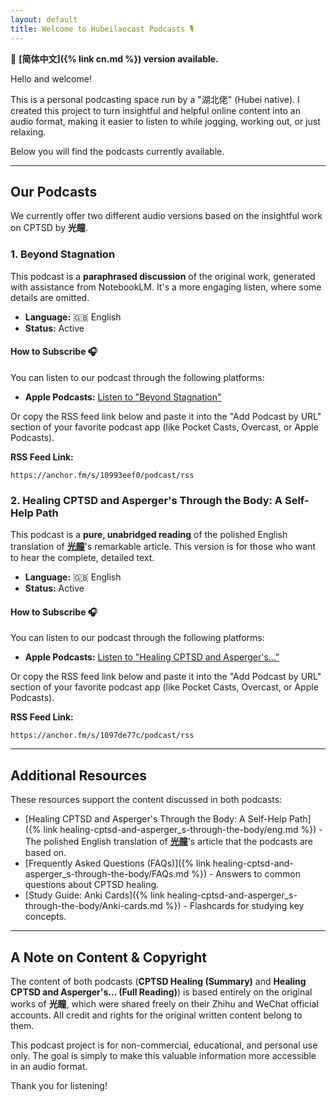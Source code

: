 ```yaml
---
layout: default
title: Welcome to Hubeilaocast Podcasts 🎙️
---
```


📖 **[简体中文]({% link cn.md %}) version available.**  

Hello and welcome!

This is a personal podcasting space run by a "湖北佬" (Hubei native). I created this project to turn insightful and helpful online content into an audio format, making it easier to listen to while jogging, working out, or just relaxing.

Below you will find the podcasts currently available.

---

## Our Podcasts

We currently offer two different audio versions based on the insightful work on CPTSD by **光瞳**.

### 1. Beyond Stagnation

This podcast is a **paraphrased discussion** of the original work, generated with assistance from NotebookLM. It's a more engaging listen, where some details are omitted.

* **Language:** 🇬🇧 English
* **Status:** Active

#### **How to Subscribe 🎧**

You can listen to our podcast through the following platforms:

* **Apple Podcasts:** [Listen to "Beyond Stagnation"](https://podcasts.apple.com/us/podcast/beyond-stagnation/id1841136686)

Or copy the RSS feed link below and paste it into the "Add Podcast by URL" section of your favorite podcast app (like Pocket Casts, Overcast, or Apple Podcasts).

**RSS Feed Link:**

```
https://anchor.fm/s/10993eef0/podcast/rss
```

### 2. Healing CPTSD and Asperger's Through the Body: A Self-Help Path

This podcast is a **pure, unabridged reading** of the polished English translation of **[光瞳](https://www.zhihu.com/people/alexcma)**'s remarkable article. This version is for those who want to hear the complete, detailed text.

* **Language:** 🇬🇧 English
* **Status:** Active

#### **How to Subscribe 🎧**

You can listen to our podcast through the following platforms:

* **Apple Podcasts:** [Listen to "Healing CPTSD and Asperger's..."](https://podcasts.apple.com/us/podcast/healing-cptsd-and-aspergers-through-the-body-a-self-help-path/id1840649193)

Or copy the RSS feed link below and paste it into the "Add Podcast by URL" section of your favorite podcast app (like Pocket Casts, Overcast, or Apple Podcasts).

**RSS Feed Link:**

```
https://anchor.fm/s/1097de77c/podcast/rss
```

---

## Additional Resources

These resources support the content discussed in both podcasts:

* [Healing CPTSD and Asperger's Through the Body: A Self-Help Path]({% link healing-cptsd-and-asperger_s-through-the-body/eng.md %}) - The polished English translation of **[光瞳](https://www.zhihu.com/people/alexcma)**'s article that the podcasts are based on.
* [Frequently Asked Questions (FAQs)]({% link healing-cptsd-and-asperger_s-through-the-body/FAQs.md %}) - Answers to common questions about CPTSD healing.
* [Study Guide: Anki Cards]({% link healing-cptsd-and-asperger_s-through-the-body/Anki-cards.md %}) - Flashcards for studying key concepts.

---

## A Note on Content & Copyright

The content of both podcasts (**CPTSD Healing (Summary)** and **Healing CPTSD and Asperger's... (Full Reading)**) is based entirely on the original works of **光瞳**, which were shared freely on their Zhihu and WeChat official accounts. All credit and rights for the original written content belong to them.

This podcast project is for non-commercial, educational, and personal use only. The goal is simply to make this valuable information more accessible in an audio format.

Thank you for listening!